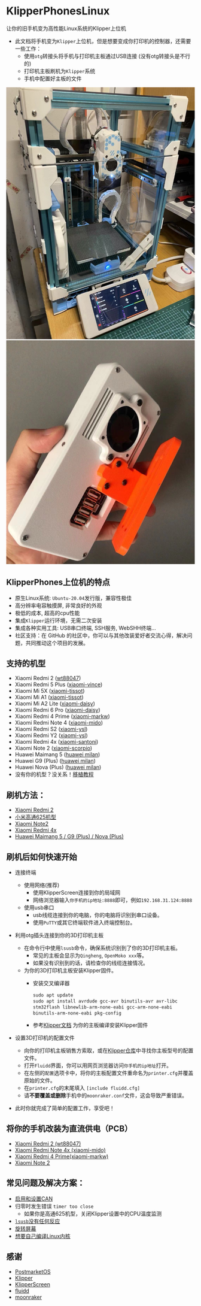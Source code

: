# KlipperPhonesLinux
让你的旧手机变为高性能Linux系统的Klipper上位机

- 此文档将手机变为`Klipper`上位机，但是想要变成你打印机的控制器，还需要一些工作：
  - 使用`otg`转接头将手机与打印机主板通过USB连接 (没有otg转接头是不行的)
  - 打印机主板刷机为`Klipper`系统
  - 手机中配置好主板的文件

![wt88047](pictures/1.jpg)
![wt88047](pictures/2.jpg)

## KlipperPhones上位机的特点
- 原生Linux系统: `Ubuntu-20.04`发行版，兼容性极佳
- 高分辨率电容触摸屏, 非常良好的外观
- 极低的成本, 超高的cpu性能
- 集成`Klipper`运行环境，无需二次安装
- 集成各种实用工具: USB串口终端, SSH服务, WebSHH终端...
- 社区支持：在 GitHub 的社区中，你可以与其他改装爱好者交流心得，解决问题，共同推动这个项目的发展。

## 支持的机型
- Xiaomi Redmi 2 ([wt88047](https://github.com/umeiko/KlipperPhonesLinux/releases/tag/Xiaomi_Redmi2))
- Xiaomi Redmi 5 Plus ([xiaomi-vince](https://github.com/umeiko/KlipperPhonesLinux/releases/tag/Xiaomi_msm8953_Phones))
- Xiaomi Mi 5X ([xiaomi-tissot](https://github.com/umeiko/KlipperPhonesLinux/releases/tag/Xiaomi_msm8953_Phones))
- Xiaomi Mi A1 ([xiaomi-tissot](https://github.com/umeiko/KlipperPhonesLinux/releases/tag/Xiaomi_msm8953_Phones))
- Xiaomi Mi A2 Lite ([xiaomi-daisy](https://github.com/umeiko/KlipperPhonesLinux/releases/tag/Xiaomi_msm8953_Phones))
- Xiaomi Redmi 6 Pro ([xiaomi-daisy](https://github.com/umeiko/KlipperPhonesLinux/releases/tag/Xiaomi_msm8953_Phones))
- Xiaomi Redmi 4 Prime ([xiaomi-markw](https://github.com/umeiko/KlipperPhonesLinux/releases/tag/Xiaomi_msm8953_Phones))
- Xiaomi Redmi Note 4 ([xiaomi-mido](https://github.com/umeiko/KlipperPhonesLinux/releases/tag/Xiaomi_msm8953_Phones))
- Xiaomi Redmi S2 ([xiaomi-ysl](https://github.com/umeiko/KlipperPhonesLinux/releases/tag/Xiaomi_msm8953_Phones))
- Xiaomi Redmi Y2 ([xiaomi-ysl](https://github.com/umeiko/KlipperPhonesLinux/releases/tag/Xiaomi_msm8953_Phones))
- Xiaomi Redmi 4x ([xiaomi-santoni](https://github.com/umeiko/KlipperPhonesLinux/releases/edit/Xiaomi_santoni))
- Xiaomi Note 2 ([xiaomi-scorpio](https://github.com/umeiko/KlipperPhonesLinux/blob/main/Docs/msm8996.md))
- Huawei Maimang 5 ([huawei milan](https://github.com/umeiko/KlipperPhonesLinux/releases/tag/Huawei_milan))
- Huawei G9 (Plus) ([huawei milan](https://github.com/umeiko/KlipperPhonesLinux/releases/tag/Huawei_milan))
- Huawei Nova (Plus) ([huawei milan](https://github.com/umeiko/KlipperPhonesLinux/releases/tag/Huawei_milan))
- 没有你的机型？没关系！[移植教程](https://github.com/umeiko/KlipperPhonesLinux/blob/main/LinuxKernels)

## 刷机方法：
- [Xiaomi Redmi 2](https://github.com/umeiko/KlipperPhonesLinux/releases/tag/Xiaomi_Redmi2)
- [小米高通625机型](https://github.com/umeiko/KlipperPhonesLinux/releases/tag/Xiaomi_msm8953_Phones)
- [Xiaomi Note2](https://github.com/umeiko/KlipperPhonesLinux/blob/main/Docs/msm8996.md)
- [Xiaomi Redmi 4x](https://github.com/umeiko/KlipperPhonesLinux/releases/edit/Xiaomi_santoni)
- [Huawei Maimang 5 / G9 (Plus) / Nova (Plus)](https://github.com/umeiko/KlipperPhonesLinux/releases/tag/Huawei_milan)

## 刷机后如何快速开始
- 连接终端
  - 使用网络(推荐) 
    - 使用KlipperScreen连接到你的局域网
    - 网络浏览器输入`你手机的ip地址:8888`即可，例如`192.168.31.124:8888`
  - 使用usb串口
    - usb线缆连接到你的电脑，你的电脑将识别到串口设备。
    - 使用`PuTTY`或其它终端软件进入终端控制台。

- 利用otg插头连接到你的3D打印机主板
   - 在命令行中使用`lsusb`命令，确保系统识别到了你的3D打印机主板。
     - 常见的主板会显示为`Qingheng`, `OpenMoko xxx`等。
     - 如果没有识别到的话，请检查你的线缆连接情况。
   - 为你的3D打印机主板安装Klipper固件。
     - 安装交叉编译器

           sudo apt update
           sudo apt install avrdude gcc-avr binutils-avr avr-libc stm32flash libnewlib-arm-none-eabi gcc-arm-none-eabi binutils-arm-none-eabi pkg-config
      
      - 参考[Klipper文档](https://www.klipper3d.org/zh/Installation.html) 为你的主板编译安装Klipper固件
  
- 设置3D打印机的配置文件
    - 向你的打印机主板销售方索取，或在[Klipper仓库](https://github.com/Klipper3d/klipper/tree/master/config)中寻找你主板型号的配置文件。
    - 打开`Fluidd`界面，你可以用网页浏览器访问`你手机的ip地址`打开。
    - 在左侧的`配置`选项卡中，将你的主板配置文件重命名为`printer.cfg`并覆盖原始的文件。
    - 在`printer.cfg`的末尾填入 `[include fluidd.cfg]`
    - 请**不要覆盖或删除**手机中的`moonraker.conf`文件，这会导致严重错误。

- 此时你就完成了简单的配置工作，享受吧！

## 将你的手机改装为直流供电（PCB）

- [Xiaomi Redmi 2 (wt88047)](https://github.com/umeiko/KlipperPhonesLinux/tree/main/PCB/Xiaomi_redmi2)
- [Xiaomi Redmi Note 4x (xiaomi-mido)](https://github.com/umeiko/KlipperPhonesLinux/tree/main/PCB/Xiaomi_redmi_Note4x)
- [Xiaomi Redmi 4 Prime(xiaomi-markw)](https://github.com/umeiko/KlipperPhonesLinux/tree/main/PCB/Xiaomi_redmi4_Prime)
- [Xiaomi Note 2](https://github.com/umeiko/KlipperPhonesLinux/tree/main/PCB/Xiaomi_redmi4_Prime)

## 常见问题及解决方案：
- [启用和设置CAN](https://github.com/umeiko/KlipperPhonesLinux/blob/main/Docs/Q%26A/CAN_BUS_CN.md)
- 归零时发生错误 `timer too close`
  - 如果你是高通625机型，关闭Klipper设置中的CPU温度监测
- [`lsusb`没有任何反应](https://github.com/umeiko/KlipperPhonesLinux/tree/main/PCB)
- [旋转屏幕](https://github.com/umeiko/KlipperPhonesLinux/blob/main/Docs/Q%26A/ROTATE_THE_SCREEN_CN.md)
- [想要自己编译Linux内核](https://gitee.com/meiziyang2023/ubuntu-ports-xiaomi-625-phones)

## 感谢
- [PostmarketOS](https://postmarketos.org/)
- [Klipper](https://github.com/Klipper3d/)
- [KlipperScreen](https://github.com/KlipperScreen/KlipperScreen)
- [fluidd](https://github.com/fluidd-core/fluidd)
- [moonraker](https://github.com/Arksine/moonraker)
